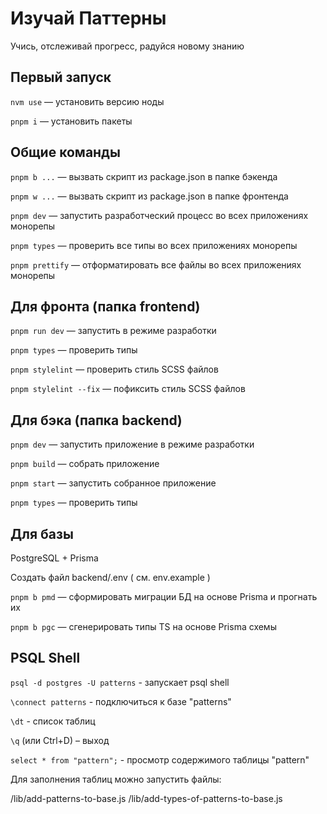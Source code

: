 # Изучай Паттерны

Учись, отслеживай прогресс, радуйся новому знанию


## Первый запуск

```nvm use``` — установить версию ноды

```pnpm i``` — установить пакеты

## Общие команды
```pnpm b ...``` — вызвать скрипт из package.json в папке бэкенда

```pnpm w ...``` — вызвать скрипт из package.json в папке фронтенда

```pnpm dev``` — запустить разработческий процесс во всех приложениях монорепы

```pnpm types``` — проверить все типы во всех приложениях монорепы

```pnpm prettify``` — отформатировать все файлы во всех приложениях монорепы



## Для фронта (папка frontend)


```pnpm run dev``` — запустить в режиме разработки

```pnpm types``` — проверить типы

```pnpm stylelint``` — проверить стиль SCSS файлов

```pnpm stylelint --fix``` — пофиксить стиль SCSS файлов



## Для бэка (папка backend)

```pnpm dev``` — запустить приложение в режиме разработки

```pnpm build``` — собрать приложение

```pnpm start``` — запустить собранное приложение

```pnpm types``` — проверить типы


## Для базы 

PostgreSQL + Prisma

Создать файл backend/.env ( см. env.example )

```pnpm b pmd``` — сформировать миграции БД на основе Prisma и прогнать их

```pnpm b pgc``` — сгенерировать типы TS на основе Prisma схемы


## PSQL Shell

```psql -d postgres -U patterns``` - запускает psql shell

```\connect patterns``` - подключиться к базе "patterns"

```\dt``` - список таблиц

```\q``` (или Ctrl+D) – выход

```select * from "pattern";``` - просмотр содержимого таблицы "pattern"

Для заполнения таблиц можно запустить файлы:

/lib/add-patterns-to-base.js
/lib/add-types-of-patterns-to-base.js